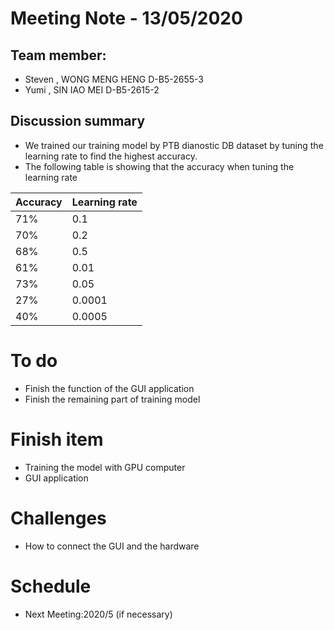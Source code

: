 # Meeting Note - 13/05/2020

## Team member:
- Steven , WONG MENG HENG D-B5-2655-3
- Yumi   , SIN IAO MEI    D-B5-2615-2

## Discussion summary
- We trained our training model by PTB dianostic DB dataset by tuning the learning rate to find the highest accuracy. 
- The following table is showing that the accuracy when tuning the learning rate

|Accuracy |Learning rate|
|--------|--------|
|71%|0.1|
|70%|0.2|
|68%|0.5|
|61%|0.01|
|73%|0.05|
|27%|0.0001|
|40%|0.0005|


# To do
- Finish the function of the GUI application
- Finish the remaining part of training model

# Finish item
- Training the model with GPU computer
- GUI application

# Challenges
- How to connect the GUI and the hardware

# Schedule
- Next Meeting:2020/5 (if necessary)
